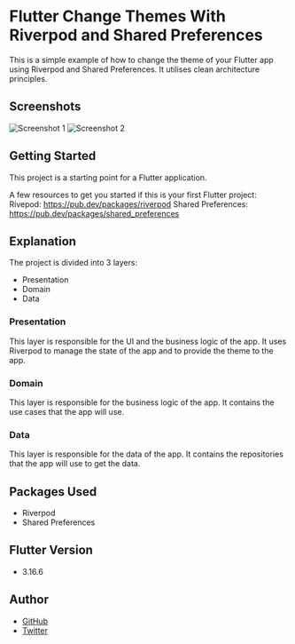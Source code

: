 # Flutter Change Themes With Riverpod and Shared Preferences
This is a simple example of how to change the theme of your Flutter app using Riverpod and Shared Preferences.
It utilises clean architecture principles.

## Screenshots
![Screenshot 1]()
![Screenshot 2]()

## Getting Started
This project is a starting point for a Flutter application.

A few resources to get you started if this is your first Flutter project:
Rivepod: https://pub.dev/packages/riverpod
Shared Preferences: https://pub.dev/packages/shared_preferences

## Explanation
The project is divided into 3 layers:
- Presentation
- Domain
- Data

### Presentation
This layer is responsible for the UI and the business logic of the app. 
It uses Riverpod to manage the state of the app and to provide the theme to the app.

### Domain
This layer is responsible for the business logic of the app. 
It contains the use cases that the app will use.

### Data
This layer is responsible for the data of the app. 
It contains the repositories that the app will use to get the data.

## Packages Used
- Riverpod
- Shared Preferences

## Flutter Version
- 3.16.6 

## Author
- [GitHub]()
- [Twitter]()